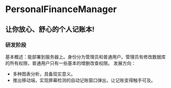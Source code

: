 # PersonalFinanceManager
让你放心、舒心的个人记账本!
---
### 研发阶段
基本概述：能部署到服务器上。身份分为管理员和普通用户。管理员有修改数据库的所有权限，普通用户只有一些基本的增删改查权限。
发展方向：
- 多种图表分析，具备现实意义。
- 推出移动端，实现屏幕检测的自动记账窗口弹出，让记账变得触手可及。
